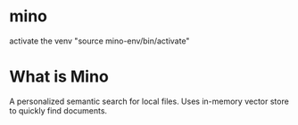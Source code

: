 # mino
activate the venv "source mino-env/bin/activate" 


# What is Mino

A personalized semantic search for local files. Uses in-memory vector store to quickly find documents.